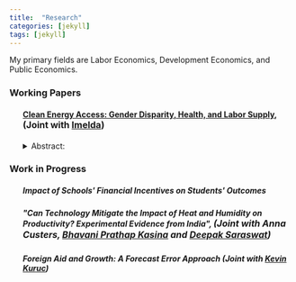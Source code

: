 ```yaml
---
title:  "Research"
categories: [jekyll]
tags: [jekyll]
---
```


<p>My primary fields are Labor Economics, Development Economics, and Public Economics.
</p>

<!---
<h3 id="job-market-paper">Job Market Paper</h3>
<ul>
  <h4><b>Title of Paper</b>
(<a href=" target="_blank"><em>Draft</em></a>)(<a href="" target="_blank"><em>Slides</em></a>)</h4>
<details><summary>Abstract:</summary><p><font size="2">Abstract here</details>
</ul>
-->
<h3 id="working-papers">Working Papers</h3>
<ul>
  <h4><b><a href="https://e-archivo.uc3m.es/handle/10016/29397" target="_blank">Clean Energy Access: Gender Disparity, Health, and Labor Supply</a>, <font size="3">(Joint with <a href="https://sites.google.com/a/hawaii.edu/imelda/" target="_blank">Imelda</a>)</font></b></h4>
<!--(<a href=".{{ site.baseurl }}/files/Paper2.pdf" target="_blank"><em>Draft</em></a>)-->
<details><summary>Abstract:</summary><p><font size="2">Women are known to bear the largest share of health, time and labor supply burden associated with a lack of modern energy. In this paper, we study the impact of clean energy access on adult health and labor supply outcomes by exploiting a nationwide rollout of clean cooking fuel program in Indonesia. This program led to a large-scale fuel switching, from kerosene, a dirty fuel, to liquid petroleum gas, a significantly cleaner and efficient cooking fuel than kerosene. Using rich longitudinal survey data from the Indonesia Family Life Survey and the staggered structure of the program roll-out, we find that access to clean cooking led to a significant improvement in women's health, particularly among those who spend most of their time indoors doing housework. We also find an increase in the labor supplied by these women on both intensive and extensive margins, suggesting that having clean and efficient cooking fuel may not only improved women's health but also improve their productivity, subsequently allowing them to supply more market labor. For men, we find an increase in the labor supplied only along the intensive margin, with a higher increase among men in households where women accrued the largest health and labor benefits from the program. These results highlight the role of clean energy in reducing gender-disparity in health and labor participation and point to the existence of positive externality from improved health and productivity of women on other members of the household.</font></p></details>
</ul>

<h3 id="work-in-progress">Work in Progress</h3>
<ul>
  <h5><b>Impact of Schools' Financial Incentives on Students' Outcomes</b></h5>
  <h5><b>"Can Technology Mitigate the Impact of Heat and Humidity on Productivity? Experimental Evidence from India", <font size="3">(Joint with Anna Custers, <a href="https://www.poverty-action.org/people/bhavani-prathap-kasina" target="_blank">Bhavani Prathap Kasina</a> and <a href="https://sites.google.com/view/deepak-saraswat/home?authuser=0" target="_blank">Deepak Saraswat</a>)</font></b></h5>
  <h5><b>Foreign Aid and Growth: A Forecast Error Approach (Joint with <a href="https://sites.google.com/view/kevinkuruc/home" target="_blank">Kevin Kuruc</a>)</b></h5>
  
 

</ul> 

